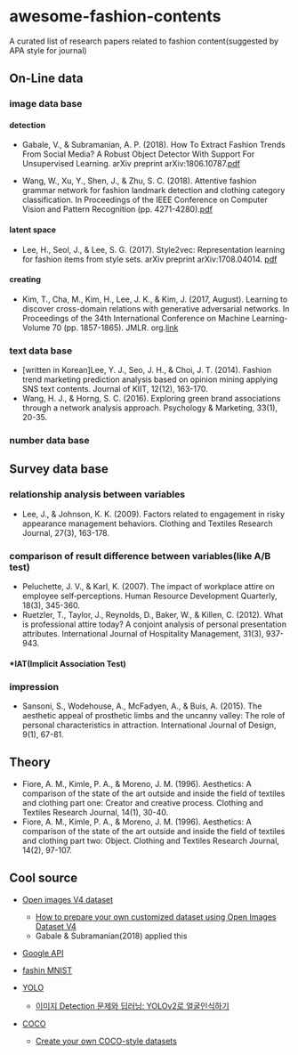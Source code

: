 # awesome-fashion-contents

A curated list of research papers related to fashion content(suggested by APA style for journal)

## On-Line data

### image data base

#### detection

- Gabale, V., & Subramanian, A. P. (2018). How To Extract Fashion Trends From Social Media? A Robust Object Detector With Support For Unsupervised Learning. arXiv preprint arXiv:1806.10787.[pdf](https://arxiv.org/pdf/1806.10787v1.pdf)

- Wang, W., Xu, Y., Shen, J., & Zhu, S. C. (2018). Attentive fashion grammar network for fashion landmark detection and clothing category classification. In Proceedings of the IEEE Conference on Computer Vision and Pattern Recognition (pp. 4271-4280).[pdf](http://openaccess.thecvf.com/content_cvpr_2018/papers/Wang_Attentive_Fashion_Grammar_CVPR_2018_paper.pdf)

#### latent space

- Lee, H., Seol, J., & Lee, S. G. (2017). Style2vec: Representation learning for fashion items from style sets. arXiv preprint arXiv:1708.04014. [pdf](https://arxiv.org/pdf/1708.04014.pdf)

#### creating

- Kim, T., Cha, M., Kim, H., Lee, J. K., & Kim, J. (2017, August). Learning to discover cross-domain relations with generative adversarial networks. In Proceedings of the 34th International Conference on Machine Learning-Volume 70 (pp. 1857-1865). JMLR. org.[link](https://arxiv.org/pdf/1703.05192.pdf)

### text data base

- [written in Korean]Lee, Y. J., Seo, J. H., & Choi, J. T. (2014). Fashion trend marketing prediction analysis based on opinion mining applying SNS text contents. Journal of KIIT, 12(12), 163-170.
- Wang, H. J., & Horng, S. C. (2016). Exploring green brand associations through a network analysis approach. Psychology & Marketing, 33(1), 20-35.


### number data base

## Survey data base

### relationship analysis between variables

- Lee, J., & Johnson, K. K. (2009). Factors related to engagement in risky appearance management behaviors. Clothing and Textiles Research Journal, 27(3), 163-178.


### comparison of result difference between variables(like A/B test)

- Peluchette, J. V., & Karl, K. (2007). The impact of workplace attire on employee self‐perceptions. Human Resource Development Quarterly, 18(3), 345-360.
- Ruetzler, T., Taylor, J., Reynolds, D., Baker, W., & Killen, C. (2012). What is professional attire today? A conjoint analysis of personal presentation attributes. International Journal of Hospitality Management, 31(3), 937-943.

#### *IAT(Implicit Association Test)


### impression

- Sansoni, S., Wodehouse, A., McFadyen, A., & Buis, A. (2015). The aesthetic appeal of prosthetic limbs and the uncanny valley: The role of personal characteristics in attraction. International Journal of Design, 9(1), 67-81.


## Theory

- Fiore, A. M., Kimle, P. A., & Moreno, J. M. (1996). Aesthetics: A comparison of the state of the art outside and inside the field of textiles and clothing part one: Creator and creative process. Clothing and Textiles Research Journal, 14(1), 30-40.
- Fiore, A. M., Kimle, P. A., & Moreno, J. M. (1996). Aesthetics: A comparison of the state of the art outside and inside the field of textiles and clothing part two: Object. Clothing and Textiles Research Journal, 14(2), 97-107.

## Cool source

- [Open images V4 dataset](https://storage.googleapis.com/openimages/web/index.html)
    - [How to prepare your own customized dataset using Open Images Dataset V4](https://medium.com/@c.n.veeraganesh/how-to-prepare-your-own-customized-dataset-using-open-images-dataset-v4-8dfce9b9e147)
    - Gabale & Subramanian(2018) applied this 
    
- [Google API](https://cloud.google.com/vision/?utm_source=google&utm_medium=cpc&utm_campaign=japac-KR-all-en-dr-bkws-all-all-trial-b-dr-1003987&utm_content=text-ad-none-none-DEV_c-CRE_252357824052-ADGP_Hybrid+%7C+AW+SEM+%7C+BKWS+~+T1+%7C+BMM+%7C+ML+%7C+M:1+%7C+KR+%7C+en+%7C+Vision+%7C+API-KWID_43700029827974738-kwd-367731347431&userloc_1009871&utm_term=KW_%2Bgoogle%20%2Bimage%20%2Bapi&gclid=Cj0KCQiA89zvBRDoARIsAOIePbCIa1eUd98IbAiphARVslM5f9Tlw4jKEKDS6eNpkI6zsU9mrVb6fYQaAuTOEALw_wcB)

- [fashin MNIST](https://github.com/zalandoresearch/fashion-mnist)

- [YOLO](https://pjreddie.com/darknet/yolo/)
    - [이미지 Detection 문제와 딥러닝: YOLOv2로 얼굴인식하기](http://research.sualab.com/practice/2018/05/14/image-detection-deep-learning.html)
- [COCO](http://cocodataset.org/#home)
    - [Create your own COCO-style datasets](https://patrickwasp.com/create-your-own-coco-style-dataset/)
